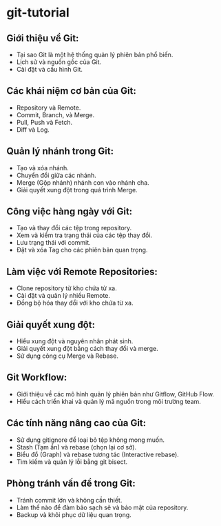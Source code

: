 # git-tutorial
## Giới thiệu về Git:
  - Tại sao Git là một hệ thống quản lý phiên bản phổ biến.
  - Lịch sử và nguồn gốc của Git.
  - Cài đặt và cấu hình Git.

## Các khái niệm cơ bản của Git:
  - Repository và Remote.
  - Commit, Branch, và Merge.
  - Pull, Push và Fetch.
  - Diff và Log.

## Quản lý nhánh trong Git:
  - Tạo và xóa nhánh.
  - Chuyển đổi giữa các nhánh.
  - Merge (Gộp nhánh) nhánh con vào nhánh cha.
  - Giải quyết xung đột trong quá trình Merge.

## Công việc hàng ngày với Git:
  - Tạo và thay đổi các tệp trong repository.
  - Xem và kiểm tra trạng thái của các tệp thay đổi.
  - Lưu trạng thái với commit.
  - Đặt và xóa Tag cho các phiên bản quan trọng.

## Làm việc với Remote Repositories:
  - Clone repository từ kho chứa từ xa.
  - Cài đặt và quản lý nhiều Remote.
  - Đồng bộ hóa thay đổi với kho chứa từ xa.

## Giải quyết xung đột:
  - Hiểu xung đột và nguyên nhân phát sinh.
  - Giải quyết xung đột bằng cách thay đổi và merge.
  - Sử dụng công cụ Merge và Rebase.

## Git Workflow:
  - Giới thiệu về các mô hình quản lý phiên bản như Gitflow, GitHub Flow.
  - Hiểu cách triển khai và quản lý mã nguồn trong môi trường team.

## Các tính năng nâng cao của Git:
  - Sử dụng gitignore để loại bỏ tệp không mong muốn.
  - Stash (Tạm ẩn) và rebase (chọn lại cơ sở).
  - Biểu đồ (Graph) và rebase tương tác (Interactive rebase).
  - Tìm kiếm và quản lý lỗi bằng git bisect.

## Phòng tránh vấn đề trong Git:
  - Tránh commit lớn và không cần thiết.
  - Làm thế nào để đảm bảo sạch sẽ và bảo mật của repository.
  - Backup và khôi phục dữ liệu quan trọng.

